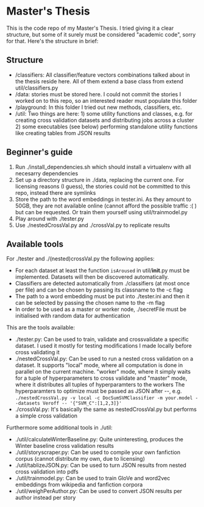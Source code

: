 # Master's Thesis
This is the code repo of my Master's Thesis. I tried giving it a clear structure, but some
of it surely must be considered "academic code", sorry for that. Here's the structure in brief:

## Structure
* /classifiers: All classifier/feature vectors combinations talked about in the thesis reside here.
                All of them extend a base class from extend util/classifiers.py
* /data: stories must be stored here. I could not commit the stories I worked on to this repo, so 
         an interested reader must populate this folder
* /playground: In this folder I tried out new methods, classifiers, etc.
* /util: Two things are here: 1) some utility functions and classes, e.g. for creating cross validation
         datasets and distributing jobs across a cluster 2) some executables (see below)
         performing standalone utility functions like creating tables from JSON results

## Beginner's guide
1) Run ./install_dependencies.sh which should install a virtualenv with all necesarry dependencies
2) Set up a directory structure in ./data, replacing the current one. For licensing reasons (I guess), 
   the stories could not be committed to this repo, instead there are symlinks
3) Store the path to the word embeddings in tester.ini. As they amount to 50GB, they are not available
   online (cannot afford the possible traffic :( ) but can be requested. Or train them yourself
   using util/trainmodel.py
3) Play around with ./tester.py
4) Use ./nestedCrossVal.py and ./crossVal.py to replicate results

## Available tools
For ./tester and ./(nested)crossVal.py the following applies:
* For each dataset at least the function `isAroused` in util/__init__.py must be implemented. 
  Datasets will then be discovered automatically. 
* Classifiers are detected automatically from ./classifiers (at most once per file) and can
  be chosen by passing its classname to the -c flag
* The path to a word embedding must be put into ./tester.ini and then it can be selected by
  passing the chosen name to the -m flag
* In order to be used as a master or worker node, ./secretFile must be initialised with random data
  for authentication


This are the tools available:
* ./tester.py: Can be used to train, validate and crossvalidate a specific dataset. I used it mostly
               for testing modifications I made locally before cross validating it
* ./nestedCrossVal.py: Can be used to run a nested cross validation on a dataset. It supports
                       "local" mode, where all computation is done in parallel on the current machine.
                       "worker" mode, where it simply waits for a tuple of hyperparameters to cross
                       validate and
                       "master" mode, where it distributes all tuples of hyperparamters to the workers
                       The hyperparamters to optimize must be passed as JSON after --, e.g. 
                       `./nestedCrossVal.py -v local -c DocSumSVMClassifier -m your.model --datasets Veroff -- '{"SVM_C":[1,2,3]}'`
* ./crossVal.py: It's basically the same as nestedCrossVal.py but performs a simple cross validation

Furthermore some additional tools in ./util:

* ./util/calculateWinterBaseline.py: Quite uninteresting, produces the Winter baseline cross validation results
* ./util/storyscraper.py: Can be used to compile your own fanfiction corpus (cannot distribute my own, due to licensing)
* ./util/tablizeJSON.py: Can be used to turn JSON results from nested cross validation into pdfs
* ./util/trainmodel.py: Can be used to train GloVe and word2vec embeddings from wikipedia and fanfiction corpora
* ./util/weighPerAuthor.py: Can be used to convert JSON results per author instead per story
